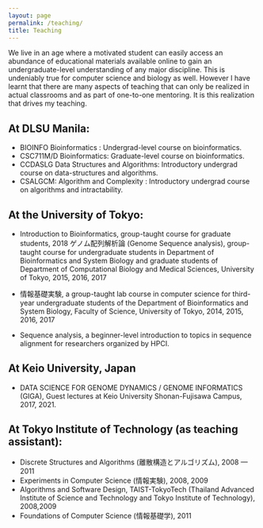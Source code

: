 ```yaml
---
layout: page
permalink: /teaching/
title: Teaching
---
```


We live in an age where a motivated student can easily access an abundance of educational materials available online to gain an undergraduate-level understanding of any major discipline. This is undeniably true for computer science and biology as well. However I have learnt that there are many aspects of teaching that can only be realized in actual classrooms and as part of one-to-one mentoring. It is this realization that drives my teaching.

## At DLSU Manila:

- BIOINFO Bioinformatics : Undergrad-level course on bioinformatics.
- CSC711M/D Bioinformatics: Graduate-level course on bioinformatics.
- CCDASLG Data Structures and Algorithms: Introductory undergrad course on data-structures and algorithms.
- CSALGCM: Algorithm and Complexity : Introductory undergrad course on algorithms and intractability.

## At the University of Tokyo:

- Introduction to Bioinformatics, group-taught course for graduate students, 2018
ゲノム配列解析論 (Genome Sequence analysis), group-taught course for undergraduate students in Department of Bioinformatics and System Biology and graduate students of Department of Computational Biology and Medical Sciences, University of Tokyo, 2015, 2016, 2017

- 情報基礎実験, a group-taught lab course in computer science for third-year undergraduate students of the Department of Bioinformatics and System Biology, Faculty of Science, University of Tokyo, 2014, 2015, 2016, 2017

- Sequence analysis, a beginner-level introduction to topics in sequence alignment for researchers organized by HPCI.

## At Keio University, Japan

- DATA SCIENCE FOR GENOME DYNAMICS / GENOME INFORMATICS (GIGA), Guest lectures at Keio University Shonan-Fujisawa Campus, 2017, 2021.

## At Tokyo Institute of Technology (as teaching assistant):

- Discrete Structures and Algorithms (離散構造とアルゴリズム), 2008 — 2011
- Experiments in Computer Science (情報実験), 2008, 2009
- Algorithms and Software Design, TAIST-TokyoTech (Thailand Advanced Institute of Science and Technology and Tokyo Institute of Technology), 2008,2009
- Foundations of Computer Science (情報基礎学), 2011
